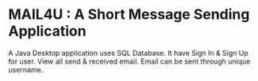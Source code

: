 # MAIL4U : A Short Message Sending Application
A Java Desktop application uses SQL Database. It have Sign In & Sign Up for user. View all send & received email. Email can be sent through unique username.

